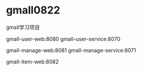 # gmall0822
gmall学习项目

gmall-user-web:8080
gmall-user-service:8070

gmall-manage-web:8081
gmall-manage-service:8071

gmall-item-web:8082